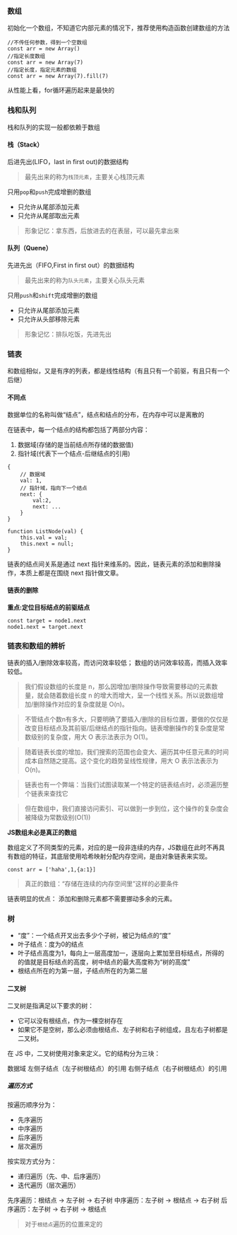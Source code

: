 ### 数组

初始化一个数组，不知道它内部元素的情况下，推荐使用构造函数创建数组的方法

```
//不传任何参数，得到一个空数组
const arr = new Array()
//指定长度数组
const arr = new Array(7)
//指定长度，指定元素的数组
const arr = new Array(7).fill(7)
```

从性能上看，for循环遍历起来是最快的

### 栈和队列

栈和队列的实现一般都依赖于数组

#### 栈（Stack）

后进先出(LIFO，last in first out)的数据结构
> 最先出来的称为`栈顶元素`，主要关心栈顶元素

只用`pop`和`push`完成增删的数组

- 只允许从尾部添加元素
- 只允许从尾部取出元素

> 形象记忆：拿东西，后放进去的在表层，可以最先拿出来

#### 队列（Quene）

先进先出（FIFO,First in first out）的数据结构

> 最先出来的称为`队头元素`，主要关心队头元素

只用`push`和`shift`完成增删的数组

- 只允许从尾部添加元素
- 只允许从头部移除元素

> 形象记忆：排队吃饭，先进先出


### 链表

和数组相似，又是有序的列表，都是线性结构（有且只有一个前驱，有且只有一个后继）

#### 不同点

数据单位的名称叫做“结点”，结点和结点的分布，在内存中可以是离散的

在链表中，每一个结点的结构都包括了两部分内容：
1. 数据域(存储的是当前结点所存储的数据值)
2. 指针域(代表下一个结点-后继结点的引用)

```
{
    // 数据域
    val: 1,
    // 指针域，指向下一个结点
    next: {
        val:2,
        next: ...
    }
}

function ListNode(val) {
    this.val = val;
    this.next = null;
}
```

链表的结点间关系是通过 next 指针来维系的。因此，链表元素的添加和删除操作，本质上都是在围绕 next 指针做文章。

#### 链表的删除

**重点:定位目标结点的前驱结点**

```
const target = node1.next
node1.next = target.next
```

### 链表和数组的辨析

链表的插入/删除效率较高，而访问效率较低；
数组的访问效率较高，而插入效率较低。

> 我们假设数组的长度是 n，那么因增加/删除操作导致需要移动的元素数量，就会随着数组长度 n 的增大而增大，呈一个线性关系。所以说数组增加/删除操作对应的复杂度就是 O(n)。

> 不管结点个数n有多大，只要明确了要插入/删除的目标位置，要做的仅仅是改变目标结点及其前驱/后继结点的指针指向。链表增删操作的复杂度是常数级别的复杂度，用大 O 表示法表示为 O(1)。

> 随着链表长度的增加，我们搜索的范围也会变大、遍历其中任意元素的时间成本自然随之提高。这个变化的趋势呈线性规律，用大 O 表示法表示为 O(n)。

> 链表也有一个弊端：当我们试图读取某一个特定的链表结点时，必须遍历整个链表来查找它

> 但在数组中，我们直接访问索引、可以做到一步到位，这个操作的复杂度会被降级为常数级别(O(1))

**JS数组未必是真正的数组**

数组定义了不同类型的元素，对应的是一段非连续的内存，JS数组在此时不再具有数组的特征，其底层使用哈希映射分配内存空间，是由对象链表来实现。
```
const arr = ['haha',1,{a:1}]
```
> 真正的数组：“存储在连续的内存空间里”这样的必要条件

链表明显的优点：
添加和删除元素都不需要挪动多余的元素。



### 树

- “度”：一个结点开叉出去多少个子树，被记为结点的“度”
- 叶子结点：度为0的结点
- 叶子结点高度为1，每向上一层高度加一，逐层向上累加至目标结点，所得的的值就是目标结点的高度，树中结点的最大高度称为“树的高度”
- 根结点所在的为第一层，子结点所在的为第二层

#### 二叉树

二叉树是指满足以下要求的树：

- 它可以没有根结点，作为一棵空树存在
- 如果它不是空树，那么必须由根结点、左子树和右子树组成，且左右子树都是二叉树。

在 JS 中，二叉树使用对象来定义。它的结构分为三块：

数据域
左侧子结点（左子树根结点）的引用
右侧子结点（右子树根结点）的引用


##### 遍历方式

按遍历顺序分为：
- 先序遍历
- 中序遍历
- 后序遍历
- 层次遍历

按实现方式分为：
- 递归遍历（先、中、后序遍历）
- 迭代遍历（层次遍历）


先序遍历：根结点 -> 左子树 -> 右子树
中序遍历：左子树 -> 根结点 -> 右子树
后序遍历：左子树 -> 右子树 -> 根结点
> 对于`根结点`遍历的位置来定的


